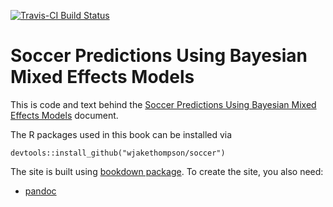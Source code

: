 [![Travis-CI Build Status](https://travis-ci.org/wjakethompson/soccer.svg?branch=master)](https://travis-ci.org/wjakethompson/soccer)

# Soccer Predictions Using Bayesian Mixed Effects Models

This is code and text behind the [Soccer Predictions Using Bayesian Mixed Effects Models](https://wjakethompson.github.io/soccer/)
document. 

The R packages used in this book can be installed via

```{r}
devtools::install_github("wjakethompson/soccer")
```
The site is built using [bookdown package](https://github.com/rstudio/bookdown).
To create the site, you also need:

* [pandoc](http://johnmacfarlane.net/pandoc/)
